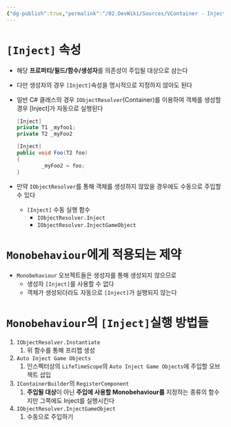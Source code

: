 ```yaml
---
{"dg-publish":true,"permalink":"/02.DevWiki/Sources/VContainer - Inject/","noteIcon":"","created":"2025-05-23T02:08:39.141+09:00","updated":"2025-07-19T22:58:36.978+09:00"}
---
```


# `[Inject]` 속성

- 해당 **프로퍼티/필드/함수/생성자**를 의존성이 주입될 대상으로 삼는다
    
- 다만 생성자의 경우 `[Inject]`속성을 명시적으로 지정하지 않아도 된다
    
- 일반 C# 클래스의 경우 `IObjectResolver`(Container)를 이용하여 객체를 생성할 경우 [Inject]가 자동으로 실행된다
    
    ```csharp
    [Inject]
    private T1 _myfoo1;
    private T2 _myFoo2
    
    [Inject]
    public void Foo(T2 foo)
    {
    		_myFoo2 = foo;
    }
    ```
    
- 만약 `IObjectResolver`를 통해 객체를 생성하지 않았을 경우에도 수동으로 주입할 수 있다
    
    - `[Inject]` 수동 실행 함수
        - `IObjectResolver.Inject`
        - `IObjectResolver.InjectGameObject`

# `Monobehaviour`에게 적용되는 제약

- `Monobehaviour` 오브젝트들은 생성자를 통해 생성되지 않으므로
    - 생성자 `[Inject]`를 사용할 수 없다
    - 객체가 생성되더라도 자동으로 `[Inject]`가 실행되지 않는다

# `Monobehaviour`의 `[Inject]`실행 방법들

1. `IObjectResolver.Instantiate`
    1. 위 함수를 통해 프리펩 생성
2. `Auto Inject Game Objects`
    1. 인스펙터상의 `LifeTimeScope`의 `Auto Inject Game Objects`에 주입할 오브젝트 삽입
3. `IContainerBuilder`의 `RegisterComponent`
    1. **주입될 대상**이 아닌 **주입에 사용할 Monobehaviour를** 지정하는 종류의 함수지만 그쪽에도 Inject를 실행시킨다
4. `IObjectResolver.InjectGameObject`
    1. 수동으로 주입하기